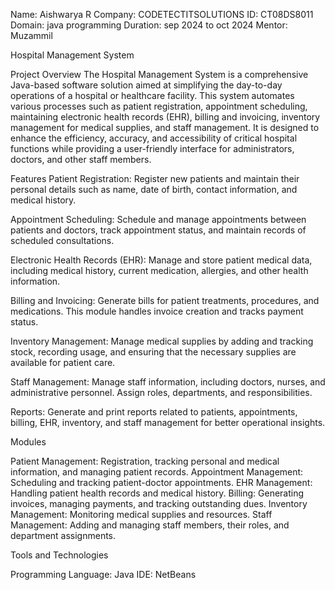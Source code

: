 Name: Aishwarya R
Company: CODETECTITSOLUTIONS 
ID: CT08DS8011 
Domain: java programming 
Duration: sep 2024 to oct 2024 
Mentor: Muzammil

Hospital Management System

Project Overview
The Hospital Management System is a comprehensive Java-based software solution aimed at simplifying the day-to-day operations of a hospital or healthcare facility.
This system automates various processes such as patient registration, appointment scheduling, maintaining electronic health records (EHR), 
billing and invoicing, inventory management for medical supplies, and staff management.
It is designed to enhance the efficiency, accuracy, and accessibility of critical hospital functions while providing a user-friendly interface for administrators, 
doctors, and other staff members.

Features
Patient Registration: Register new patients and maintain their personal details such as name, date of birth, contact information, and medical history.

Appointment Scheduling: Schedule and manage appointments between patients and doctors, track appointment status, and maintain records of scheduled consultations.

Electronic Health Records (EHR): Manage and store patient medical data, including medical history, current medication, allergies, and other health information.

Billing and Invoicing: Generate bills for patient treatments, procedures, and medications. This module handles invoice creation and tracks payment status.

Inventory Management: Manage medical supplies by adding and tracking stock, recording usage, and ensuring that the necessary supplies are available for patient care.

Staff Management: Manage staff information, including doctors, nurses, and administrative personnel. Assign roles, departments, and responsibilities.

Reports: Generate and print reports related to patients, appointments, billing, EHR, inventory, and staff management for better operational insights.

Modules

Patient Management: Registration, tracking personal and medical information, and managing patient records.
Appointment Management: Scheduling and tracking patient-doctor appointments.
EHR Management: Handling patient health records and medical history.
Billing: Generating invoices, managing payments, and tracking outstanding dues.
Inventory Management: Monitoring medical supplies and resources.
Staff Management: Adding and managing staff members, their roles, and department assignments.

Tools and Technologies

Programming Language: Java
IDE: NetBeans
